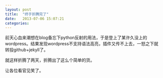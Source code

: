 ```yaml
---
layout: post
title:  "终于折腾完了"
date:   2013-07-06 15:07:21
categories: 
---
```

前天心血来潮想在blog备忘下python反射的用法，于是登上了某许久没上的wordpress。结果发现wordpress不支持语法高亮，插件又传不上去，一怒之下就转投github+jekyll了。

就这样折腾了两天，折腾出了这么个简单的货。

让各位看官见笑了。
